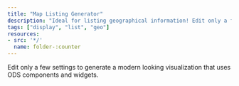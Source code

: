 ```yaml
---
title: "Map Listing Generator"
description: "Ideal for listing geographical information! Edit only a few settings to generate a modern looking visulization that uses ODS components and widgets."
tags: ["display", "list", "geo"]
resources:
- src: '*/'
  name: folder-:counter
---
```


Edit only a few settings to generate a modern looking visualization that uses ODS components and widgets.
